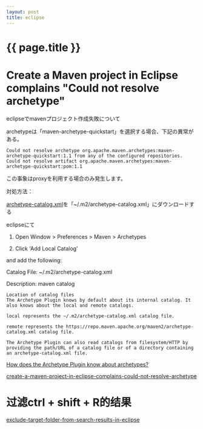 ```yaml
---
layout: post
title: eclipse
---
```

{{ page.title }}
=============

# Create a Maven project in Eclipse complains "Could not resolve archetype"

eclipseでmavenプロジェクト作成失敗について

archetypeは「maven-archetype-quickstart」を選択する場合、下記の異常がある。

```
Could not resolve archetype org.apache.maven.archetypes:maven-archetype-quickstart:1.1 from any of the configured repositories. Could not resolve artifact org.apache.maven.archetypes:maven-archetype-quickstart:pom:1.1
```

この事象はproxyを利用する場合のみ発生します。

対処方法：

[archetype-catalog.xml](https://repo.maven.apache.org/maven2/archetype-catalog.xml)を「~/.m2/archetype-catalog.xml」にダウンロードする

eclipseにて

1. Open Window > Preferences > Maven > Archetypes

2. Click 'Add Local Catalog' 

and add the following:

Catalog File: ~/.m2/archetype-catalog.xml

Description: maven catalog

```
Location of catalog files
The Archetype Plugin knows by default about its internal catalog. It also knows about the local and remote catalogs.

local represents the ~/.m2/archetype-catalog.xml catalog file.

remote represents the https://repo.maven.apache.org/maven2/archetype-catalog.xml catalog file.

The Archetype Plugin can also read catalogs from filesystem/HTTP by providing the path/URL of a catalog file or of a directory containing an archetype-catalog.xml file.
```


[How does the Archetype Plugin know about archetypes?](https://maven.apache.org/archetype/maven-archetype-plugin/specification/archetype-catalog.html)

[create-a-maven-project-in-eclipse-complains-could-not-resolve-archetype](https://stackoverflow.com/questions/15506043/create-a-maven-project-in-eclipse-complains-could-not-resolve-archetype)

# 过滤ctrl + shift + R的结果

[exclude-target-folder-from-search-results-in-eclipse](https://stackoverflow.com/questions/8213032/exclude-target-folder-from-search-results-in-eclipse)
